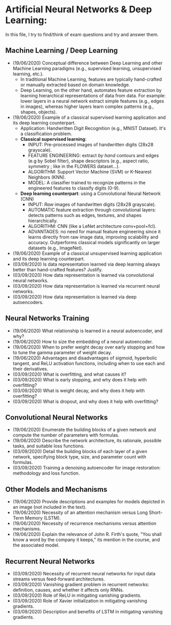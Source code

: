 # Artificial Neural Networks & Deep Learning:
In this file, I try to find/think of exam questions and try and answer them.

## Machine Learning / Deep Learning
- (19/06/2020) Conceptual difference between Deep Learning and other Machine Learning paradigms (e.g., supervised learning, unsupervised learning, etc.).
    - In traditional Machine Learning, features are typically hand-crafted or manually extracted based on domain knowledge.
    - Deep Learning, on the other hand, automates feature extraction by learning hierarchical representations of data from data. For example: lower layers in a neural network extract simple features (e.g., edges in images), whereas higher layers learn complex patterns (e.g., shapes, objects). 
- (19/06/2020) Example of a classical supervised learning application and its deep learning counterpart.
    - Application: Handwritten Digit Recognition (e.g., MNIST Dataset). It's a classification problem.
    - **Classical supervised learning**: 
        - INPUT: Pre-processed images of handwritten digits (28x28 grayscale).
        - FEATURE ENGINEERING: extract *by hand* contours and edges (e.g by Sobel filter), shape descriptors (e.g., aspect ratio, symmetry ; like in the FLOWERS dataset...).
        - ALGORITHM: Support Vector Machine (SVM) or K-Nearest Neighbors (KNN).
        - MODEL: A classifier trained to recognize patterns in the engineered features to classify digits (0-9).
    - **Deep learning counterpart**: using a Convolutional Neural Network (CNN)
        - INPUT: *Raw* images of handwritten digits (28x28 grayscale).
        - AUTOMATIC feature extraction through convolutional layers: detects patterns such as edges, textures, and shapes hierarchically.
        - ALGORITHM: CNN (like a LeNet architecture conv+pool+fcl).
        - ADVANTAGES: no need for manual feature engineering since it learns directly from raw image data, improving scalability and accuracy. Outperforms classical models significantly on larger datasets (e.g., ImageNet).
- (19/06/2020) Example of a classical unsupervised learning application and its deep learning counterpart.
- (03/09/2020) Is data representation learned via deep learning always better than hand-crafted features? Justify.
- (03/09/2020) How data representation is learned via convolutional neural networks.
- (03/09/2020) How data representation is learned via recurrent neural networks.
- (03/09/2020) How data representation is learned via deep autoencoders.

## Neural Networks Training
- (19/06/2020) What relationship is learned in a neural autoencoder, and why?
- (19/06/2020) How to size the embedding of a neural autoencoder.
- (19/06/2020) When to prefer weight decay over early stopping and how to tune the gamma parameter of weight decay.
- (19/06/2020) Advantages and disadvantages of sigmoid, hyperbolic tangent, and ReLU activation functions, including when to use each and their derivatives.
- (03/09/2020) What is overfitting, and what causes it?
- (03/09/2020) What is early stopping, and why does it help with overfitting?
- (03/09/2020) What is weight decay, and why does it help with overfitting?
- (03/09/2020) What is dropout, and why does it help with overfitting?

## Convolutional Neural Networks
- (19/06/2020) Enumerate the building blocks of a given network and compute the number of parameters with formulas.
- (19/06/2020) Describe the network architecture, its rationale, possible tasks, and suitable loss functions.
- (03/09/2020) Detail the building blocks of each layer of a given network, specifying block type, size, and parameter count with formulas.
- (03/09/2020) Training a denoising autoencoder for image restoration: methodology and loss function.

## Other Models and Mechanisms
- (19/06/2020) Provide descriptions and examples for models depicted in an image (not included in the text).
- (19/06/2020) Necessity of an attention mechanism versus Long Short-Term Memory (LSTM).
- (19/06/2020) Necessity of recurrence mechanisms versus attention mechanisms.
- (19/06/2020) Explain the relevance of John R. Firth's quote, "You shall know a word by the company it keeps," its mention in the course, and the associated model.

## Recurrent Neural Networks
- (03/09/2020) Necessity of recurrent neural networks for input data streams versus feed-forward architectures.
- (03/09/2020) Vanishing gradient problem in recurrent networks: definition, causes, and whether it affects only RNNs.
- (03/09/2020) Role of ReLU in mitigating vanishing gradients.
- (03/09/2020) Role of Xavier initialization in mitigating vanishing gradients.
- (03/09/2020) Description and benefits of LSTM in mitigating vanishing gradients.